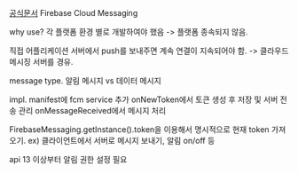 [공식문서](https://firebase.google.com/docs/cloud-messaging/android/client?hl=ko&_gl=1*1jn1sz6*_up*MQ..*_ga*NTA0NDAxNTgzLjE3MzM2NDAyNzk.*_ga_CW55HF8NVT*MTczMzY0MDI3OS4xLjAuMTczMzY0MDI3OS4wLjAuMA..)
Firebase Cloud Messaging

why use?
각 플랫폼 환경 별로 개발하여야 했음 -> 플랫폼 종속되지 않음.

직접 어플리케이션 서버에서 push를 보내주면 계속 연결이 지속되어야 함. -> 클라우드 메시징 서버를 경유.


message type.
알림 메시지 vs 데이터 메시지



impl.
manifest에 fcm service 추가
	onNewToken에서 토큰 생성 후 저장 및 서버 전송 관리
	onMessageReceived에서 메시지 처리

FirebaseMessaging.getInstance().token을 이용해서 명시적으로 현재 token 가져오기.
ex) 클라이언트에서 서버로 메시지 보내기, 알림 on/off 등

api 13 이상부터 알림 권한 설정 필요
